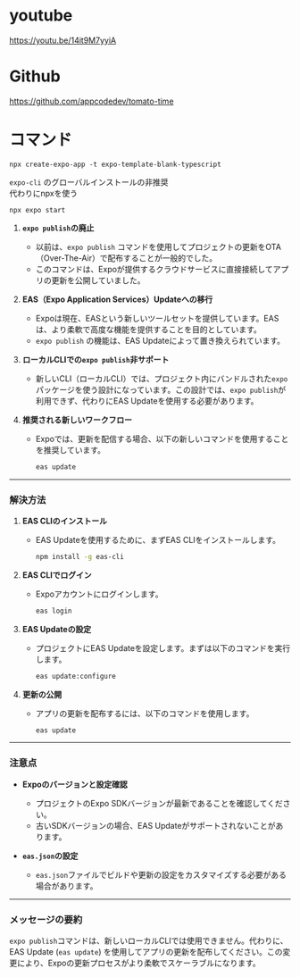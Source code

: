 # youtube
https://youtu.be/14it9M7yyiA

# Github
https://github.com/appcodedev/tomato-time

# コマンド
```
npx create-expo-app -t expo-template-blank-typescript
```

`expo-cli` のグローバルインストールの非推奨  
代わりにnpxを使う

```
npx expo start
```


1. **`expo publish`の廃止**
   - 以前は、`expo publish` コマンドを使用してプロジェクトの更新をOTA（Over-The-Air）で配布することが一般的でした。
   - このコマンドは、Expoが提供するクラウドサービスに直接接続してアプリの更新を公開していました。

2. **EAS（Expo Application Services）Updateへの移行**
   - Expoは現在、EASという新しいツールセットを提供しています。EASは、より柔軟で高度な機能を提供することを目的としています。
   - `expo publish` の機能は、EAS Updateによって置き換えられています。

3. **ローカルCLIでの`expo publish`非サポート**
   - 新しいCLI（ローカルCLI）では、プロジェクト内にバンドルされた`expo`パッケージを使う設計になっています。この設計では、`expo publish`が利用できず、代わりにEAS Updateを使用する必要があります。

4. **推奨される新しいワークフロー**
   - Expoでは、更新を配信する場合、以下の新しいコマンドを使用することを推奨しています。
     ```bash
     eas update
     ```

---

### 解決方法

1. **EAS CLIのインストール**
   - EAS Updateを使用するために、まずEAS CLIをインストールします。
     ```bash
     npm install -g eas-cli
     ```

2. **EAS CLIでログイン**
   - Expoアカウントにログインします。
     ```bash
     eas login
     ```

3. **EAS Updateの設定**
   - プロジェクトにEAS Updateを設定します。まずは以下のコマンドを実行します。
     ```bash
     eas update:configure
     ```

4. **更新の公開**
   - アプリの更新を配布するには、以下のコマンドを使用します。
     ```bash
     eas update
     ```

---

### 注意点

- **Expoのバージョンと設定確認**
  - プロジェクトのExpo SDKバージョンが最新であることを確認してください。
  - 古いSDKバージョンの場合、EAS Updateがサポートされないことがあります。

- **`eas.json`の設定**
  - `eas.json`ファイルでビルドや更新の設定をカスタマイズする必要がある場合があります。

---

### メッセージの要約

`expo publish`コマンドは、新しいローカルCLIでは使用できません。代わりに、EAS Update (`eas update`) を使用してアプリの更新を配布してください。この変更により、Expoの更新プロセスがより柔軟でスケーラブルになります。